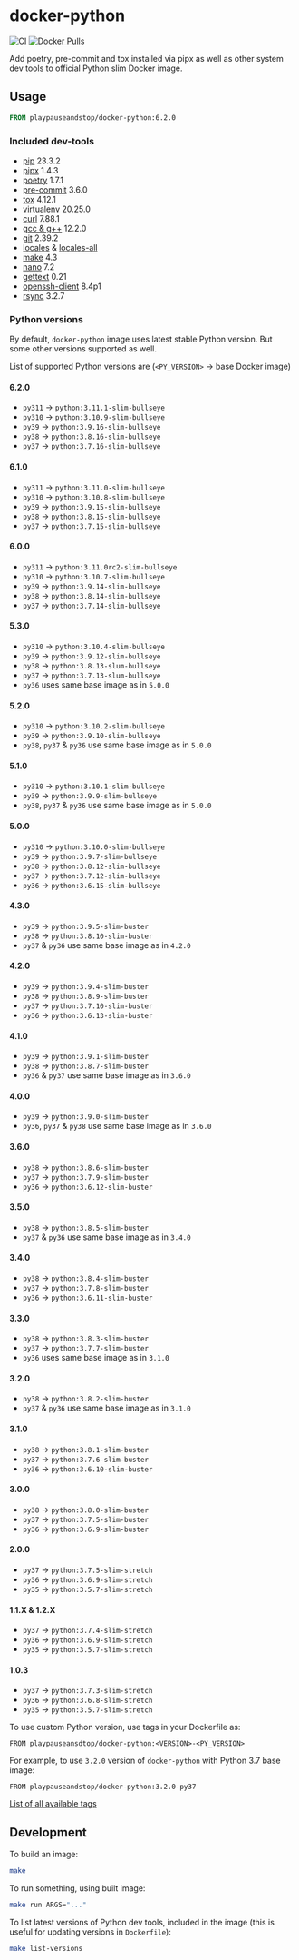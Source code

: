 # docker-python

[![CI](https://github.com/playpauseandstop/docker-python/actions/workflows/ci.yml/badge.svg)](https://github.com/playpauseandstop/docker-python/actions/workflows/ci.yml)
[![Docker Pulls](https://img.shields.io/docker/pulls/playpauseandstop/docker-python.svg)](https://hub.docker.com/r/playpauseandstop/docker-python)

Add poetry, pre-commit and tox installed via pipx as well as other system dev tools to official Python slim Docker image.

## Usage

```dockerfile
FROM playpauseandstop/docker-python:6.2.0
```

### Included dev-tools

- [pip](https://pip.pypa.io) 23.3.2
- [pipx](https://pypa.github.io/pipx/) 1.4.3
- [poetry](https://python-poetry.org) 1.7.1
- [pre-commit](https://pre-commit.com) 3.6.0
- [tox](https://tox.readthedocs.io/) 4.12.1
- [virtualenv](https://virtualenv.pypa.io) 20.25.0
- [curl](https://curl.haxx.se) 7.88.1
- [gcc & g++](https://gcc.gnu.org) 12.2.0
- [git](https://git-scm.com) 2.39.2
- [locales](https://packages.debian.org/stretch/locales) &
  [locales-all](https://packages.debian.org/stretch/locales-all)
- [make](https://www.gnu.org/software/make) 4.3
- [nano](https://www.nano-editor.org) 7.2
- [gettext](https://www.gnu.org/software/gettext) 0.21
- [openssh-client](https://packages.debian.org/stretch/openssh-client) 8.4p1
- [rsync](https://rsync.samba.org) 3.2.7

### Python versions

By default, `docker-python` image uses latest stable Python version. But some other versions supported as well.

List of supported Python versions are (`<PY_VERSION>` -> base Docker image)

#### 6.2.0

- `py311` -> `python:3.11.1-slim-bullseye`
- `py310` -> `python:3.10.9-slim-bullseye`
- `py39` -> `python:3.9.16-slim-bullseye`
- `py38` -> `python:3.8.16-slim-bullseye`
- `py37` -> `python:3.7.16-slim-bullseye`

#### 6.1.0

- `py311` -> `python:3.11.0-slim-bullseye`
- `py310` -> `python:3.10.8-slim-bullseye`
- `py39` -> `python:3.9.15-slim-bullseye`
- `py38` -> `python:3.8.15-slim-bullseye`
- `py37` -> `python:3.7.15-slim-bullseye`

#### 6.0.0

- `py311` -> `python:3.11.0rc2-slim-bullseye`
- `py310` -> `python:3.10.7-slim-bullseye`
- `py39` -> `python:3.9.14-slim-bullseye`
- `py38` -> `python:3.8.14-slim-bullseye`
- `py37` -> `python:3.7.14-slim-bullseye`

#### 5.3.0

- `py310` -> `python:3.10.4-slim-bullseye`
- `py39` -> `python:3.9.12-slim-bullseye`
- `py38` -> `python:3.8.13-slum-bullseye`
- `py37` -> `python:3.7.13-slum-bullseye`
- `py36` uses same base image as in `5.0.0`

#### 5.2.0

- `py310` -> `python:3.10.2-slim-bullseye`
- `py39` -> `python:3.9.10-slim-bullseye`
- `py38`, `py37` & `py36` use same base image as in `5.0.0`

#### 5.1.0

- `py310` -> `python:3.10.1-slim-bullseye`
- `py39` -> `python:3.9.9-slim-bullseye`
- `py38`, `py37` & `py36` use same base image as in `5.0.0`

#### 5.0.0

- `py310` -> `python:3.10.0-slim-bullseye`
- `py39` -> `python:3.9.7-slim-bullseye`
- `py38` -> `python:3.8.12-slim-bullseye`
- `py37` -> `python:3.7.12-slim-bullseye`
- `py36` -> `python:3.6.15-slim-bullseye`

#### 4.3.0

- `py39` -> `python:3.9.5-slim-buster`
- `py38` -> `python:3.8.10-slim-buster`
- `py37` & `py36` use same base image as in `4.2.0`

#### 4.2.0

- `py39` -> `python:3.9.4-slim-buster`
- `py38` -> `python:3.8.9-slim-buster`
- `py37` -> `python:3.7.10-slim-buster`
- `py36` -> `python:3.6.13-slim-buster`

#### 4.1.0

- `py39` -> `python:3.9.1-slim-buster`
- `py38` -> `python:3.8.7-slim-buster`
- `py36` & `py37` use same base image as in `3.6.0`

#### 4.0.0

- `py39` -> `python:3.9.0-slim-buster`
- `py36`, `py37` & `py38` use same base image as in `3.6.0`

#### 3.6.0

- `py38` -> `python:3.8.6-slim-buster`
- `py37` -> `python:3.7.9-slim-buster`
- `py36` -> `python:3.6.12-slim-buster`

#### 3.5.0

- `py38` -> `python:3.8.5-slim-buster`
- `py37` & `py36` use same base image as in `3.4.0`

#### 3.4.0

- `py38` -> `python:3.8.4-slim-buster`
- `py37` -> `python:3.7.8-slim-buster`
- `py36` -> `python:3.6.11-slim-buster`

#### 3.3.0

- `py38` -> `python:3.8.3-slim-buster`
- `py37` -> `python:3.7.7-slim-buster`
- `py36` uses same base image as in `3.1.0`

#### 3.2.0

- `py38` -> `python:3.8.2-slim-buster`
- `py37` & `py36` use same base image as in `3.1.0`

#### 3.1.0

- `py38` -> `python:3.8.1-slim-buster`
- `py37` -> `python:3.7.6-slim-buster`
- `py36` -> `python:3.6.10-slim-buster`

#### 3.0.0

- `py38` -> `python:3.8.0-slim-buster`
- `py37` -> `python:3.7.5-slim-buster`
- `py36` -> `python:3.6.9-slim-buster`

#### 2.0.0

- `py37` -> `python:3.7.5-slim-stretch`
- `py36` -> `python:3.6.9-slim-stretch`
- `py35` -> `python:3.5.7-slim-stretch`

#### 1.1.X & 1.2.X

- `py37` -> `python:3.7.4-slim-stretch`
- `py36` -> `python:3.6.9-slim-stretch`
- `py35` -> `python:3.5.7-slim-stretch`

#### 1.0.3

- `py37` -> `python:3.7.3-slim-stretch`
- `py36` -> `python:3.6.8-slim-stretch`
- `py35` -> `python:3.5.7-slim-stretch`

To use custom Python version, use tags in your Dockerfile as:

```
FROM playpauseansdtop/docker-python:<VERSION>-<PY_VERSION>
```

For example, to use `3.2.0` version of `docker-python` with Python 3.7 base
image:

```
FROM playpauseandstop/docker-python:3.2.0-py37
```

[List of all available tags](https://hub.docker.com/r/playpauseandstop/docker-python/tags)

## Development

To build an image:

```bash
make
```

To run something, using built image:

```bash
make run ARGS="..."
```

To list latest versions of Python dev tools, included in the image (this is useful for updating versions in `Dockerfile`):

```bash
make list-versions
```
